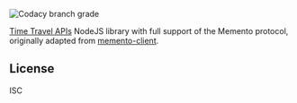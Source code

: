 ![Codacy branch grade](https://img.shields.io/codacy/grade/e566516024ed4310b066c9ac2759483e/master)

[Time Travel APIs](http://timetravel.mementoweb.org/guide/api/) NodeJS library with full support of the Memento protocol, originally adapted from [memento-client](https://github.com/jarofghosts/memento-client).

## License
ISC
